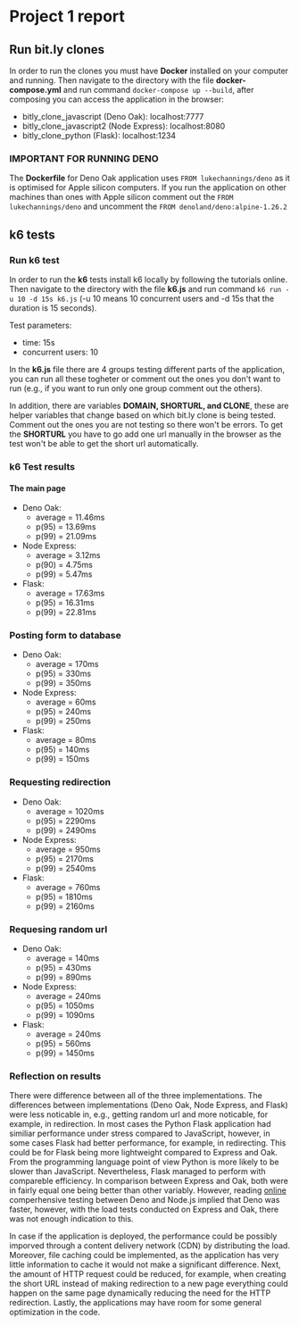 # Project 1 report

## Run bit.ly clones

In order to run the clones you must have **Docker** installed on your computer and running. Then navigate to the directory with the file **docker-compose.yml** and run command `docker-compose up --build`, after composing you can access the application in the browser:

- bitly_clone_javascript (Deno Oak): localhost:7777
- bitly_clone_javascript2 (Node Express): localhost:8080
- bitly_clone_python (Flask): localhost:1234

### IMPORTANT FOR RUNNING DENO

The **Dockerfile** for Deno Oak application uses `FROM lukechannings/deno` as it is optimised for Apple silicon computers. If you run the application on other machines than ones with Apple silicon comment out the `FROM lukechannings/deno` and uncomment the `FROM denoland/deno:alpine-1.26.2`


## k6 tests

### Run k6 test

In order to run the **k6** tests install k6 locally by following the tutorials online. Then navigate to the directory with the file **k6.js** and run command `k6 run -u 10 -d 15s k6.js` (-u 10 means 10 concurrent users and -d 15s that the duration is 15 seconds).

Test parameters:
- time: 15s
- concurrent users: 10

In the **k6.js** file there are 4 groups testing different parts of the application, you can run all these togheter or comment out the ones you don't want to run (e.g., if you want to run only one group comment out the others).

In addition, there are variables **DOMAIN, SHORTURL, and CLONE**, these are helper variables that change based on which bit.ly clone is being tested. Comment out the ones you are not testing so there won't be errors. To get the **SHORTURL** you have to go add one url manually in the browser as the test won't be able to get the short url automatically.

### k6 Test results

#### The main page

- Deno Oak:
    - average = 11.46ms
    - p(95) = 13.69ms
    - p(99) = 21.09ms
- Node Express:
    - average = 3.12ms
    - p(90) = 4.75ms
    - p(99) = 5.47ms
- Flask:
    - average = 17.63ms
    - p(95) = 16.31ms
    - p(99) = 22.81ms

### Posting form to database

- Deno Oak:
    - average = 170ms
    - p(95) = 330ms
    - p(99) = 350ms
- Node Express:
    - average = 60ms
    - p(95) = 240ms
    - p(99) = 250ms
- Flask:
    - average = 80ms
    - p(95) = 140ms
    - p(99) = 150ms

### Requesting redirection

- Deno Oak:
    - average = 1020ms
    - p(95) = 2290ms
    - p(99) = 2490ms
- Node Express:
    - average = 950ms
    - p(95) = 2170ms
    - p(99) = 2540ms
- Flask:
    - average = 760ms
    - p(95) = 1810ms
    - p(99) = 2160ms

### Requesing random url

- Deno Oak:
    - average = 140ms
    - p(95) = 430ms
    - p(99) = 890ms
- Node Express:
    - average = 240ms
    - p(95) = 1050ms
    - p(99) = 1090ms
- Flask:
    - average = 240ms
    - p(95) = 560ms
    - p(99) = 1450ms

### Reflection on results

There were difference between all of the three implementations. The differences between implementations (Deno Oak, Node Express, and Flask) were less noticable in, e.g., getting random url and more noticable, for example, in redirection. In most cases the Python Flask application had similiar performance under stress compared to JavaScript, however, in some cases Flask had better performance, for example, in redirecting. This could be for Flask being more lightweight compared to Express and Oak. From the programming language point of view Python is more likely to be slower than JavaScript. Nevertheless, Flask managed to perform with compareble efficiency. In comparison between Express and Oak, both were in fairly equal one being better than other variably. However, reading [online](https://choubey.medium.com/performance-comparison-deno-vs-node-js-part-2-https-hello-name-be84f0afd053) comperhensive testing between Deno and Node.js implied that Deno was faster, however, with the load tests conducted on Express and Oak, there was not enough indication to this.

In case if the application is deployed, the performance could be possibly imporved through a content delivery network (CDN) by distributing the load. Moreover, file caching could be implemented, as the application has very little information to cache it would not make a significant difference. Next, the amount of HTTP request could be reduced, for example, when creating the short URL instead of making redirection to a new page everything could happen on the same page dynamically reducing the need for the HTTP redirection. Lastly, the applications may have room for some general optimization in the code.